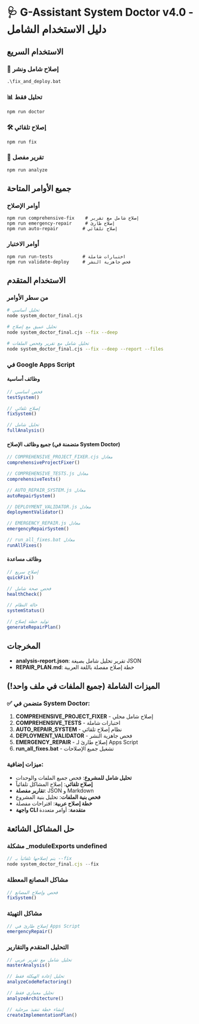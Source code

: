 # 🩺 G-Assistant System Doctor v4.0 - دليل الاستخدام الشامل

## الاستخدام السريع

### 🔧 إصلاح شامل ونشر
```batch
.\fix_and_deploy.bat
```

### 📊 تحليل فقط
```batch
npm run doctor
```

### 🛠️ إصلاح تلقائي
```batch
npm run fix
```

### 📄 تقرير مفصل
```batch
npm run analyze
```

## جميع الأوامر المتاحة

### أوامر الإصلاح
```batch
npm run comprehensive-fix    # إصلاح شامل مع تقرير
npm run emergency-repair     # إصلاح طارئ
npm run auto-repair         # إصلاح تلقائي
```

### أوامر الاختبار
```batch
npm run run-tests           # اختبارات شاملة
npm run validate-deploy     # فحص جاهزية النشر
```

## الاستخدام المتقدم

### من سطر الأوامر
```bash
# تحليل أساسي
node system_doctor_final.cjs

# تحليل عميق مع إصلاح
node system_doctor_final.cjs --fix --deep

# تحليل شامل مع تقرير وفحص الملفات
node system_doctor_final.cjs --fix --deep --report --files
```

### في Google Apps Script

#### وظائف أساسية
```javascript
// فحص أساسي
testSystem()

// إصلاح تلقائي
fixSystem()

// تحليل شامل
fullAnalysis()
```

#### جميع وظائف الإصلاح (متضمنة في System Doctor)
```javascript
// COMPREHENSIVE_PROJECT_FIXER.cjs معادل
comprehensiveProjectFixer()

// COMPREHENSIVE_TESTS.js معادل
comprehensiveTests()

// AUTO_REPAIR_SYSTEM.js معادل
autoRepairSystem()

// DEPLOYMENT_VALIDATOR.js معادل
deploymentValidator()

// EMERGENCY_REPAIR.js معادل
emergencyRepairSystem()

// run_all_fixes.bat معادل
runAllFixes()
```

#### وظائف مساعدة
```javascript
// إصلاح سريع
quickFix()

// فحص صحة شامل
healthCheck()

// حالة النظام
systemStatus()

// توليد خطة إصلاح
generateRepairPlan()
```

## المخرجات

- **analysis-report.json**: تقرير تحليل شامل بصيغة JSON
- **REPAIR_PLAN.md**: خطة إصلاح مفصلة باللغة العربية

## الميزات الشاملة (جميع الملفات في ملف واحد!)

### ✅ متضمن في System Doctor:
1. **COMPREHENSIVE_PROJECT_FIXER** - إصلاح شامل محلي
2. **COMPREHENSIVE_TESTS** - اختبارات شاملة
3. **AUTO_REPAIR_SYSTEM** - نظام إصلاح تلقائي
4. **DEPLOYMENT_VALIDATOR** - فحص جاهزية النشر
5. **EMERGENCY_REPAIR** - إصلاح طارئ لـ Apps Script
6. **run_all_fixes.bat** - تشغيل جميع الإصلاحات

### ميزات إضافية:
- **تحليل شامل للمشروع**: فحص جميع الملفات والوحدات
- **إصلاح تلقائي**: إصلاح المشاكل تلقائياً
- **تقارير مفصلة**: JSON و Markdown
- **فحص بنية الملفات**: تحليل بنية المشروع
- **خطة إصلاح عربية**: اقتراحات مفصلة
- **واجهة CLI متقدمة**: أوامر متعددة

## حل المشاكل الشائعة

### مشكلة _moduleExports undefined
```javascript
// يتم إصلاحها تلقائياً بـ --fix
node system_doctor_final.cjs --fix
```

### مشاكل المصانع المعطلة
```javascript
// فحص وإصلاح المصانع
fixSystem()
```

### مشاكل التهيئة
```javascript
// إصلاح طارئ في Apps Script
emergencyRepair()
```

### التحليل المتقدم والتقارير
```javascript
// تحليل شامل مع تقرير عربي
masterAnalysis()

// تحليل إعادة الهيكلة فقط
analyzeCodeRefactoring()

// تحليل معماري فقط
analyzeArchitecture()

// إنشاء خطة تنفيذ مرحلية
createImplementationPlan()
```